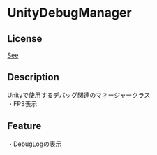 # UnityDebugManager

## License
[See](/LICENSE.md)

## Description
Unityで使用するデバッグ関連のマネージャークラス<br>
・FPS表示

## Feature
・DebugLogの表示

